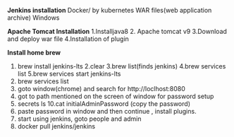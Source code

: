 **Jenkins installation**
Docker/ by kubernetes
WAR files(web application archive)
Windows

**Apache Tomcat Installation**
1.Installjava8
2. Apache tomcat v9
3.Download and deploy war file
4.Installation of plugin

**Install home brew**
1. brew install jenkins-lts
2.clear
3.brew list(finds jenkins)
4.brew services list
5.brew services start jenkins-lts
6. brew services list
7. goto window(chrome) and search for http://loclhost:8080
8. got to path mentioned on the screen of window for password setup
9. secrets ls
10.cat initialAdminPassword (copy the password)
11. paste password in window and then continue , install plugins.
12. start using jenkins, goto people and admin
13. docker pull jenkins/jenkins

